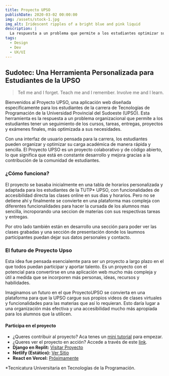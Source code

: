 ```yaml
---
title: Proyecto UPSO
publishDate: 2020-03-02 00:00:00
img: /assets/stock-1.jpg
img_alt: Iridescent ripples of a bright blue and pink liquid
description: |
  La respuesta a un problema que permite a los estudiantes optimizar su carga académica de manera rápida y sencilla en un proyecto colaborativo y de código abierto.
tags:
  - Design
  - Dev
  - UX/UI
---
```


## Sudotec: Una Herramienta Personalizada para Estudiantes de la UPSO

> Tell me and I forget. Teach me and I remember. Involve me and I learn.

Bienvenidos al Proyecto UPSO, una aplicación web diseñada específicamente para los estudiantes de la carrera de Tecnologías de Programación de la Universidad Provincial del Sudoeste (UPSO). Esta herramienta es la respuesta a un problema organizacional que permite a los estudiantes tener un seguimiento de los cursos, tareas, entregas, proyectos y exámenes finales, más optimizada a sus necesidades.

Con una interfaz de usuario pensada para la carrera, los estudiantes pueden organizar y optimizar su carga académica de manera rápida y sencilla. El Proyecto UPSO es un proyecto colaborativo y de código abierto, lo que significa que está en constante desarrollo y mejora gracias a la contribución de la comunidad de estudiantes.

### ¿Cómo funciona?

El proyecto se basaba inicialmente en una tabla de horarios personalizada y adaptada para los estudiantes de la TUTP* UPSO, con funcionalidades de accesibilidad directa las clases online en sus dias y horarios. Pero no se detiene ahí y finalmente se convierte en una plataforma mas compleja con diferentes funcionalidades para hacer la cursada de los alumnos mas sencilla, incroporando una seccion de materias con sus respectivas tareas y entregas.

Por otro lado también están en desarrollo una sección para poder ver las clases grabadas y una sección de presentación donde los laumnos participantes puedan dejar sus datos personales y contacto.

### El futuro de Proyecto Upso

Esta idea fue pensada esencialemte para ser un proyecto a largo plazo en el que todos puedan participar y aportar 
talento. Es un proyecto con el potencial para convertirse en una aplicación web mucho más compleja y útil a medida que se incorporen más personas, ideas, recursos y habilidades.

Imaginamos un futuro en el que ProyectoUPSO se convierta en una plataforma para que la UPSO cargue sus propios videos de clases virtuales y funcionalidades para las materias que así lo requieran. Esto daría lugar a una organización más efectiva y una accesibilidad mucho más apropiada para los alumnos que la utilicen.

#### Participa en el proyecto

- ¿Queres contribuir al proyecto? Aca tenes un [mini tutorial](https://docs.google.com/document/d/1wt4_zKksf4c75TeDGufU3Tz2oBebgVwWhnay7TsPJfg/edit?usp=sharing) para empezar.
- ¿Queres ver el proyecto en acción? Accede a través de este [link](https://proyectoupsodjango.juanroccia.repl.co/).
- **Django en Replit:** [Visitar Proyecto](https://proyecto.ups0.repl.co)
- **Netlify (Estático):** [Ver Sitio](https://proyectoupso.netlify.app/)
- **React en Vercel:** [Próximamente](#)

*Tecnicatura Universitaria en Tecnologías de la Programación.